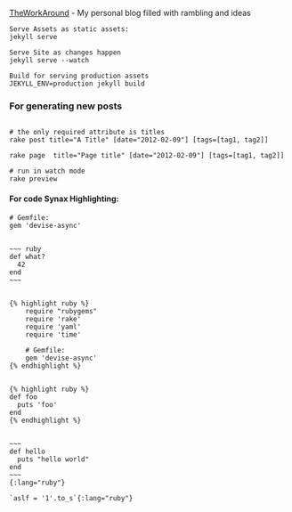 
[TheWorkAround](http://theworkaround.com/) - My personal blog filled with rambling and ideas

    Serve Assets as static assets:
    jekyll serve

    Serve Site as changes happen
    jekyll serve --watch

    Build for serving production assets
    JEKYLL_ENV=production jekyll build

### For generating new posts

```shell

# the only required attribute is titles
rake post title="A Title" [date="2012-02-09"] [tags=[tag1, tag2]]

rake page  title="Page title" [date="2012-02-09"] [tags=[tag1, tag2]]

# run in watch mode
rake preview
```

#### For code Synax Highlighting:

    # Gemfile:
    gem 'devise-async'


    ~~~ ruby
    def what?
      42
    end
    ~~~


    {% highlight ruby %}
        require "rubygems"
        require 'rake'
        require 'yaml'
        require 'time'

        # Gemfile:
        gem 'devise-async'
    {% endhighlight %}


    {% highlight ruby %}
    def foo
      puts 'foo'
    end
    {% endhighlight %}


    ~~~
    def hello
      puts "hello world"
    end
    ~~~
    {:lang="ruby"}

    `aslf = '1'.to_s`{:lang="ruby"}
